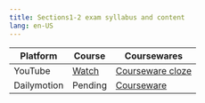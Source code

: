 ```yaml
---
title: Sections1-2 exam syllabus and content
lang: en-US
---
```


| Platform   | Course                                                                                 | Coursewares                                                                                 |
|-------------|-----------------------------------------------------------------------------------------|---------------------------------------------------------------------------------------------|
| YouTube     | [Watch](http://youtube.com/watch?v=s2ZdW5pYXnU&list=PLm0MFkgiW1JgNFXGDK3uIRNgy06bI2mMm) | [Courseware cloze](../../../public/english/Strengthen%20Courses/pdf/Courseware%20cloze.pdf) |
| Dailymotion | Pending                                                                                 | [Courseware](../../../public/english/Strengthen%20Courses/pdf/Courseware.pdf)               |

